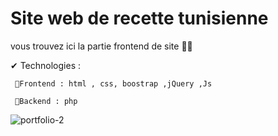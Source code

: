 # Site web de recette tunisienne

vous trouvez ici la partie frontend de site 🔽🔽

✔ Technologies : 

     🔸Frontend : html , css, boostrap ,jQuery ,Js 
     
     🔸Backend : php

![portfolio-2](https://user-images.githubusercontent.com/76540677/173210389-e22f0ddd-6ae9-4ecd-b5fa-e98860618b05.jpg)
